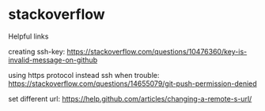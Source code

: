 # stackoverflow
Helpful links

creating ssh-key:
https://stackoverflow.com/questions/10476360/key-is-invalid-message-on-github

using https protocol instead ssh when trouble:
https://stackoverflow.com/questions/14655079/git-push-permission-denied

set different url:
https://help.github.com/articles/changing-a-remote-s-url/
